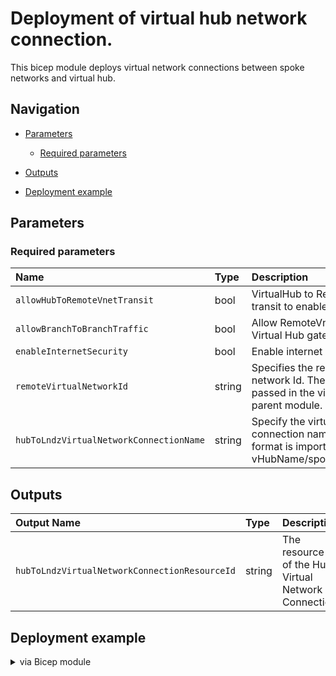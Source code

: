 # Deployment of virtual hub network connection.

This bicep module deploys virtual network connections between spoke networks and virtual hub.

## Navigation <!-- omit in toc -->

- [Parameters](#parameters)

  - [Required parameters](#required-parameters)

- [Outputs](#outputs)

- [Deployment example](#deployment-example)


## Parameters

### Required parameters

|  Name | Type | Description |
| :-- | :-- | :-- |
| `allowHubToRemoteVnetTransit` | bool | VirtualHub to RemoteVnet transit to enabled or not. |
| `allowBranchToBranchTraffic` | bool | Allow RemoteVnet to use Virtual Hub gateways. |
| `enableInternetSecurity` | bool | Enable internet security. |
| `remoteVirtualNetworkId` | string | Specifies the remote  Virtual network Id. The value is  passed in the virtualwan parent module. |
| `hubToLndzVirtualNetworkConnectionName` | string | Specify the virtual network connection name. Note the format is important: vHubName/spokeVnetName |


## Outputs

| Output Name | Type | Description |
| :-- | :-- | :-- |
| `hubToLndzVirtualNetworkConnectionResourceId` | string | The resource ID of the Hub Virtual Network Connection.  |




## Deployment example

<p>
<details>
<summary>via Bicep module</summary>

```bicep
module hubToLndzVirtualNetworkConnection '../../childModules/virtualWanHubNetworkConnection/virtualWanHubNetworkConnection.bicep' = {
  name: 'hubToLndzVirtualNetworkConnection-deployment'
  scope: exampleRG
  params: {
    allowHubToRemoteVnetTransit: true
    allowRemoteVnetToUseHubVnetGateways: true
    enableInternetSecurity: false
    hubToLndzVirtualNetworkConnectionName: '123-cnty-t-ukso-vwan-hub/123-lnd1-t-ukso-vnet-hub'
    remoteVirtualNetworkId: '/subscriptions/[nnn]/resourceGroups/exampleRG/providers/Microsoft.Network/virtualNetworks/exampleVnet'
  } }

```

</details>
</p>